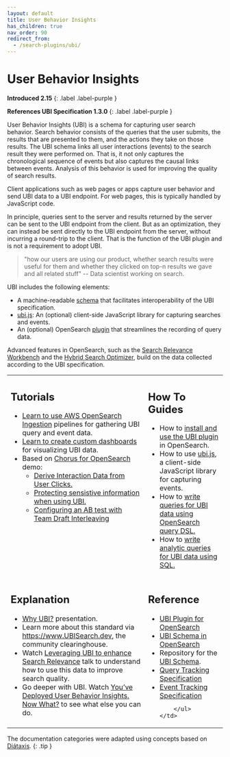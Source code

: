 ```yaml
---
layout: default
title: User Behavior Insights
has_children: true
nav_order: 90
redirect_from:
  - /search-plugins/ubi/
---
```

# User Behavior Insights

**Introduced 2.15**
{: .label .label-purple }

**References UBI Specification 1.3.0**
{: .label .label-purple }

User Behavior Insights (UBI) is a schema for capturing user search behavior. Search behavior consists of the queries that the user submits, the results that are presented to them, and the actions they take on those results. The UBI schema links all user interactions (events) to the search result they were performed on. That is, it not only captures the chronological sequence of events but also captures the causal links between events. Analysis of this behavior is used for improving the quality of search results.

Client applications such as web pages or apps capture user behavior and send UBI data to a UBI endpoint. For web pages, this is typically handled by JavaScript code.

In principle, queries sent to the server and results returned by the server can be sent to the UBI endpoint from the client. But as an optimization, they can instead be sent directly to the UBI endpoint from the server, without incurring a round-trip to the client. That is the function of the UBI plugin and is not a requirement to adopt UBI.


> "how our users are using our product, whether search results were useful for them and whether they clicked on top-n results we gave and all related stuff" -- Data scientist working on search.

UBI includes the following elements:
* A machine-readable [schema](https://github.com/o19s/ubi) that facilitates interoperability of the UBI specification.
* [ubi.js](https://github.com/opensearch-project/user-behavior-insights/tree/main/ubi-javascript-collector/ubi.js): An (optional) client-side JavaScript library for capturing searches and events.
* An (optional) OpenSearch [plugin](https://github.com/opensearch-project/user-behavior-insights) that streamlines the recording of query data.

Advanced features in OpenSearch, such as the [Search Relevance Workbench]({{site.url}}{{site.baseurl}}/search-plugins/search-relevance/using-search-relevance-workbench/) and the [Hybrid Search Optimizer]({{site.url}}{{site.baseurl}}/search-plugins/search-relevance/optimize-hybrid-search/), build on the data collected according to the UBI specification.

<!-- vale off -->

<table>
  <tr style="vertical-align: top;">
    <td>
      <h2>Tutorials</h2>
      <ul>    
        <li><a href="{{site.url}}{{site.baseurl}}/search-plugins/ubi/ubi-aws-managed-services-tutorial/">Learn to use AWS OpenSearch Ingestion</a> pipelines for gathering UBI query and event data.</li>        
        <li><a href="{{site.url}}{{site.baseurl}}/search-plugins/ubi/ubi-dashboard-tutorial/">Learn to create custom dashboards</a> for visualizing UBI data.</li>    
        <li> Based on <a href="https://github.com/o19s/chorus-opensearch-edition">Chorus for OpenSearch</a> demo:
          <ul>
            <li><a href="https://github.com/o19s/chorus-opensearch-edition/blob/main/katas/002_derive_interaction_data.md">Derive Interaction Data from User Clicks.</a></li>
            <li><a href="https://github.com/o19s/chorus-opensearch-edition/blob/main/katas/006_protecting_sensitive_information.md">Protecting sensistive information when using UBI.</a></li>
            <li><a href="https://github.com/o19s/chorus-opensearch-edition/blob/main/katas/007_configure_AB_with_TDI.md">Configuring an AB test with Team Draft Interleaving</a></li>    
          </ul>
        </li>
      </ul>
    </td>
    <td>
      <h2>How To Guides</h2>
      <ul>        
        <li>How to <a href="https://github.com/opensearch-project/user-behavior-insights?tab=readme-ov-file#user-quick-start">install and use the UBI plugin</a> in OpenSearch.</li>          
        <li>How to use <a href="{{site.url}}{{site.baseurl}}/search-plugins/ubi/ubi-javascript-collector/">ubi.js</a>, a client-side JavaScript library for capturing events.</li>
        <li>How to <a href="{{site.url}}{{site.baseurl}}/search-plugins/ubi/dsl-queries/">write queries for UBI data using OpenSearch query DSL.</a></li>
        <li>How to <a href="{{site.url}}{{site.baseurl}}/search-plugins/ubi/sql-queries/">write analytic queries for UBI data using SQL.</a></li>          
      </ul>
    </td>
  </tr>
  <tr style="vertical-align: top;">
    <td>
      <h2>Explanation</h2>
      <ul>
        <li><a href="https://docs.google.com/presentation/d/e/2PACX-1vTJ9wYhhRG2sHxB-pm2Pfcqv0AzwRzSgTn-VyKTV6bL4PyXQC9C9kE6Oyrkag2_Olb6Ugevs_kbflId/pub?start=true&loop=false&delayms=3000">Why UBI?</a> presentation.</li>
        <li>Learn more about this standard via <a href="https://www.UBISearch.dev">https://www.UBISearch.dev</a>, the community clearinghouse.</li>                
        <li>Watch <a href="https://youtu.be/0chun264PRQ">Leveraging UBI to enhance Search Relevance</a> talk to understand how to use this data to improve search quality.</li>
        <li>Go deeper with UBI.  Watch <a href="https://www.youtube.com/watch?v=xi261oUamXc">You’ve Deployed User Behavior Insights. Now What?</a> to see what else you can do.</li>
      </ul>
    </td>
    <td>
        <h2>Reference</h2>
        <ul>
            <li><a href="https://github.com/opensearch-project/user-behavior-insights">UBI Plugin for OpenSearch</a></li>
              <li><a href="{{site.url}}{{site.baseurl}}/search-plugins/ubi/schemas/">UBI Schema in OpenSearch</a></li>
            <li>Repository for the <a href="https://github.com/o19s/ubi">UBI Schema</a>.</li>                
            <li><a href="https://o19s.github.io/ubi/docs/html/1.3.0/query.request.schema.html">Query Tracking Specification</a></li>
            <li><a href="https://o19s.github.io/ubi/docs/html/1.3.0/event.schema.html">Event Tracking Specification</a></li>                
            
        </ul>
    </td>
  </tr>
</table>

<!-- vale on -->
The documentation categories were adapted using concepts based on [Diátaxis](https://diataxis.fr/).
{: .tip }
